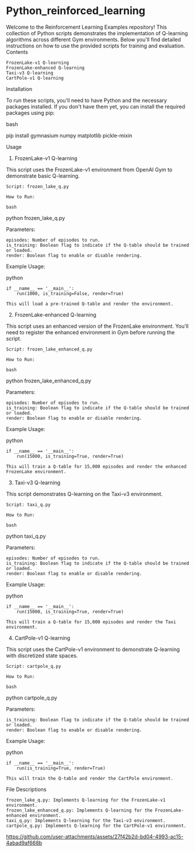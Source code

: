 # Python_reinforced_learning

Welcome to the Reinforcement Learning Examples repository! This collection of Python scripts demonstrates the implementation of Q-learning algorithms across different Gym environments. Below you'll find detailed instructions on how to use the provided scripts for training and evaluation.
Contents

    FrozenLake-v1 Q-learning
    FrozenLake-enhanced Q-learning
    Taxi-v3 Q-learning
    CartPole-v1 Q-learning

Installation

To run these scripts, you'll need to have Python and the necessary packages installed. If you don't have them yet, you can install the required packages using pip:

bash

pip install gymnasium numpy matplotlib pickle-mixin

Usage
1. FrozenLake-v1 Q-learning

This script uses the FrozenLake-v1 environment from OpenAI Gym to demonstrate basic Q-learning.

    Script: frozen_lake_q.py

    How to Run:

    bash

python frozen_lake_q.py

Parameters:

    episodes: Number of episodes to run.
    is_training: Boolean flag to indicate if the Q-table should be trained or loaded.
    render: Boolean flag to enable or disable rendering.

Example Usage:

python

    if __name__ == '__main__':
        run(1000, is_training=False, render=True)

    This will load a pre-trained Q-table and render the environment.

2. FrozenLake-enhanced Q-learning

This script uses an enhanced version of the FrozenLake environment. You'll need to register the enhanced environment in Gym before running the script.

    Script: frozen_lake_enhanced_q.py

    How to Run:

    bash

python frozen_lake_enhanced_q.py

Parameters:

    episodes: Number of episodes to run.
    is_training: Boolean flag to indicate if the Q-table should be trained or loaded.
    render: Boolean flag to enable or disable rendering.

Example Usage:

python

    if __name__ == '__main__':
        run(15000, is_training=True, render=True)

    This will train a Q-table for 15,000 episodes and render the enhanced FrozenLake environment.

3. Taxi-v3 Q-learning

This script demonstrates Q-learning on the Taxi-v3 environment.

    Script: taxi_q.py

    How to Run:

    bash

python taxi_q.py

Parameters:

    episodes: Number of episodes to run.
    is_training: Boolean flag to indicate if the Q-table should be trained or loaded.
    render: Boolean flag to enable or disable rendering.

Example Usage:

python

    if __name__ == '__main__':
        run(15000, is_training=True, render=True)

    This will train a Q-table for 15,000 episodes and render the Taxi environment.

4. CartPole-v1 Q-learning

This script uses the CartPole-v1 environment to demonstrate Q-learning with discretized state spaces.

    Script: cartpole_q.py

    How to Run:

    bash

python cartpole_q.py

Parameters:

    is_training: Boolean flag to indicate if the Q-table should be trained or loaded.
    render: Boolean flag to enable or disable rendering.

Example Usage:

python

    if __name__ == '__main__':
        run(is_training=True, render=True)

    This will train the Q-table and render the CartPole environment.

File Descriptions

    frozen_lake_q.py: Implements Q-learning for the FrozenLake-v1 environment.
    frozen_lake_enhanced_q.py: Implements Q-learning for the FrozenLake-enhanced environment.
    taxi_q.py: Implements Q-learning for the Taxi-v3 environment.
    cartpole_q.py: Implements Q-learning for the CartPole-v1 environment.

https://github.com/user-attachments/assets/27f42b2d-bd04-4993-ac15-4abad9af668b

 
